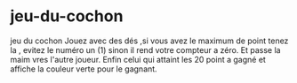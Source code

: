 # jeu-du-cochon
jeu du cochon
Jouez avec des dés ,si vous avez le maximum de point tenez la , evitez le numéro un (1) sinon il rend votre
compteur a zéro. Et passe la maim vres l'autre joueur.
Enfin celui qui attaint les 20 point a gagné et affiche la couleur verte pour le gagnant.
